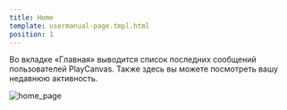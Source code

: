 ```yaml
---
title: Home
template: usermanual-page.tmpl.html
position: 1
---
```


Во вкладке «Главная» выводится список последних сообщений пользователей PlayCanvas. Также здесь вы можете посмотреть вашу недавнюю активность.

![home_page][1]

[1]: /images/platform/home.png "Главная"

